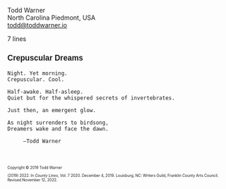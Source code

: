 <!--
Crepuscular Dreams, a poem
Copyright © 2019 Todd Warner

I wrote this in 2019. It's my favorite poem of mine. Hope you like it as
well.

In this, I used the manuscript CSS as a baseline to then modify the document
for presentation, not submission. It's an example of a few things you can do
if you are CSS-savvy.

Customizations:
- The page
  - A5 sized paper instead of US Letter.
  - I selected the 'dim' theme. (This only affects the preview and not the PDF
    or printed form of this document.)
- The document
  - Crimson Text as the baseline font (prettier)
  - font-size 14.5pt instead of 12pt
  - Shrank the content size to 73% of the page's width so that the poem
    looks more centered on the content.
  - Enabled the 'simple' flag to get rid of the contact information, poem
    facts, and to move the title to the top of the page.
- Title:
  - increased the size and left-aligned it
  - changed font to Overpass (a sans-serif font often used for display
    text). Notice, that I had to force the title header to be 100% of the
    width (usually it is set narrower and centered).
- Footnotes!
  The first content block is an 'm-poem' class <section>. The second content
  block is an 'm-scene' class <section>. But I wanted the content to be
  footnotes, and so …
  - 'no-break' switch enabled to remove the preceding page break that would
    normally occur if this were a manuscript.
  - 'foothang' switch enabled so that the text is formatted as hanging
    indents.
  - added a top margin to the scene to shove it away from the poem a bit.
  - reduced the font size by 60% because the content is not the focus of the
    work.

A note about footnotes and lines that begin with a number and a period. For
example our footnote begins with (2019) 2022. If that began with 2022, which in
the original version of this, it did, you would have to escape that period
using a backslash. I.e., it would be 2022\. instead. Why? Because markdown
thinks a number. means you want an enumerated (ordered) list there and not a
paragraph. Markdown is great, but sometimes it can catch you in an awkward
spot.
-->


<style>
    @import url("https://toddwarner.io/pub/css/tw-font-sans-overpass.css");
    @import url("https://toddwarner.io/pub/css/tw-font-serif-crimson.css");
    @import url("https://toddwarner.io/pub/css/manuscript-css/manuscript.css");
    /*
    @import url("../../manuscript.css");
    @import url("../../manuscript-beta.css");
    */
    h1 {
        font-size: 125% !important;
        text-align: left !important;
    }
    .m-poem > .m-title-header {
        font-family: overpass, sans-serif !important;
        max-width: 100% !important;
    }
    .m-scene {
        margin-block-start: .5in !important;
        font-size: 60%;
    }
    :root {
      --m-fontstack-serif: "Crimson Text", serif;
      --m-font-size: 14.5pt !important;
      --m-content-width: calc(var(--m-page-width) * .73);
    }
</style>

<div id="vpage" class="A5 dim">
<article id="manuscript" class="poetry simple">

<section class="m-poem">

<div class="m-page-header">
<div class="m-contact">

Todd Warner  
North Carolina Piedmont, USA  
todd@toddwarner.io

</div><div class="m-facts">

7 lines

</div></div>

<div class="m-title-header">

# Crepuscular Dreams

</div>


```
Night. Yet morning.
Crepuscular. Cool.
```

```
Half-awake. Half-asleep.
Quiet but for the whispered secrets of invertebrates.
```

```
Just then, an emergent glow.
```

```
As night surrenders to birdsong,
Dreamers wake and face the dawn.
```

```
     —Todd Warner
```

</section>
<section class="m-scene foothang no-break" style="font-size: 60%; margin-block-start: .5in;">

Copyright © 2019 Todd Warner

(2019) 2022\. In *County Lines*, Vol. 7 2020.
December 4, 2019. Louisburg, NC: Writers Guild, Franklin County Arts Council. Revised November 12, 2022.

</section>
</article>
</div>

